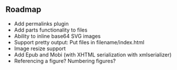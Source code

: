 ## Roadmap

- Add permalinks plugin
- Add parts functionality to files
- Ability to inline base64 SVG images
- Support pretty output: Put files in filename/index.html
- Image resize support
- Add Epub and Mobi (with XHTML serialization with xmlserializer)
- Referencing a figure? Numbering figures?

